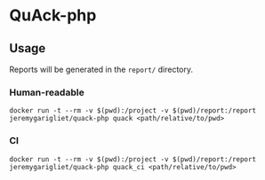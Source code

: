 # QuAck-php

## Usage

Reports will be generated in the `report/` directory.

### Human-readable

`docker run -t --rm -v $(pwd):/project -v $(pwd)/report:/report jeremygarigliet/quack-php quack <path/relative/to/pwd>`

### CI

`docker run -t --rm -v $(pwd):/project -v $(pwd)/report:/report jeremygarigliet/quack-php quack_ci <path/relative/to/pwd>`
